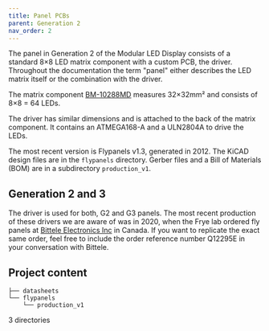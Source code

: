 ```yaml
---
title: Panel PCBs
parent: Generation 2
nav_order: 2
---
```


The panel in Generation 2 of the Modular LED Display consists of a standard 8×8 LED matrix component with a custom PCB, the driver. Throughout the documentation the term "panel" either describes the LED matrix itself or the combination with the driver.

The matrix component [BM-10288MD](https://www.americanbrightled.com/products/led-displays/dot-matrix/) measures 32×32mm² and consists of 8×8 = 64 LEDs. 

The driver has similar dimensions and is attached to the back of the matrix component. It contains an ATMEGA168-A and a ULN2804A to drive the LEDs.

The most recent version is Flypanels v1.3, generated in 2012. The KiCAD design files are in the `flypanels` directory. Gerber files and a Bill of Materials (BOM) are in a subdirectory `production_v1`.


## Generation 2 and 3

The driver is used for both, G2 and G3 panels. The most recent production of these drivers we are aware of was in 2020, when the Frye lab ordered fly panels at [Bittele Electronics Inc](https://7pcb.com) in Canada. If you want to replicate the exact same order, feel free to include the order reference number Q12295E in your conversation with Bittele.



## Project content

```
├── datasheets
└── flypanels
    └── production_v1
```

3 directories
